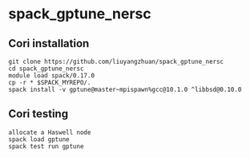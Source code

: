 # spack_gptune_nersc
## Cori installation 
```
git clone https://github.com/liuyangzhuan/spack_gptune_nersc  
cd spack_gptune_nersc  
module load spack/0.17.0  
cp -r * $SPACK_MYREPO/.  
spack install -v gptune@master~mpispawn%gcc@10.1.0 ^libbsd@0.10.0  
```
## Cori testing
```
allocate a Haswell node  
spack load gptune  
spack test run gptune  
``` 
